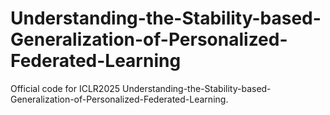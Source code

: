 # Understanding-the-Stability-based-Generalization-of-Personalized-Federated-Learning
Official code for ICLR2025 Understanding-the-Stability-based-Generalization-of-Personalized-Federated-Learning.

